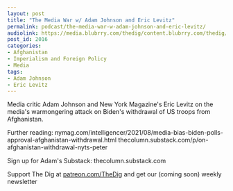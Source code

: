 ```yaml
---
layout: post
title: "The Media War w/ Adam Johnson and Eric Levitz"
permalink: podcast/the-media-war-w-adam-johnson-and-eric-levitz/
audiolink: https://media.blubrry.com/thedig/content.blubrry.com/thedig/The_Dig-EP_319-MediaWar.mp3
post_id: 2016
categories: 
- Afghanistan
- Imperialism and Foreign Policy
- Media
tags: 
- Adam Johnson
- Eric Levitz
---
```


Media critic Adam Johnson and New York Magazine's Eric Levitz on the media's warmongering attack on Biden's withdrawal of US troops from Afghanistan. 

Further reading: 
nymag.com/intelligencer/2021/08/media-bias-biden-polls-approval-afghanistan-withdrawal.html
thecolumn.substack.com/p/on-afghanistan-withdrawal-nyts-peter

Sign up for Adam's Substack: thecolumn.substack.com

Support The Dig at [patreon.com/TheDig](http://www.patreon.com/TheDig)  and get our (coming soon) weekly newsletter